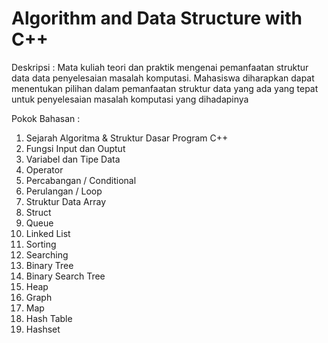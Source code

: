 # Algorithm and Data Structure with C++
Deskripsi :
Mata kuliah teori dan praktik mengenai pemanfaatan struktur data data penyelesaian masalah komputasi. Mahasiswa diharapkan dapat  menentukan pilihan dalam pemanfaatan struktur data yang ada yang tepat untuk penyelesaian masalah komputasi yang dihadapinya 

Pokok Bahasan :
1.	Sejarah Algoritma & Struktur Dasar Program C++
2.	Fungsi Input dan Ouptut
3.	Variabel dan Tipe Data
4.	Operator 
5.	Percabangan / Conditional
6.	Perulangan / Loop
7.	Struktur Data Array
8.	Struct
9.	Queue
10.	Linked List
11.	Sorting
12.	Searching
13.	Binary Tree
14.	Binary Search Tree
15.	Heap
16.	Graph
17.	Map
18.	Hash Table
19.	Hashset

